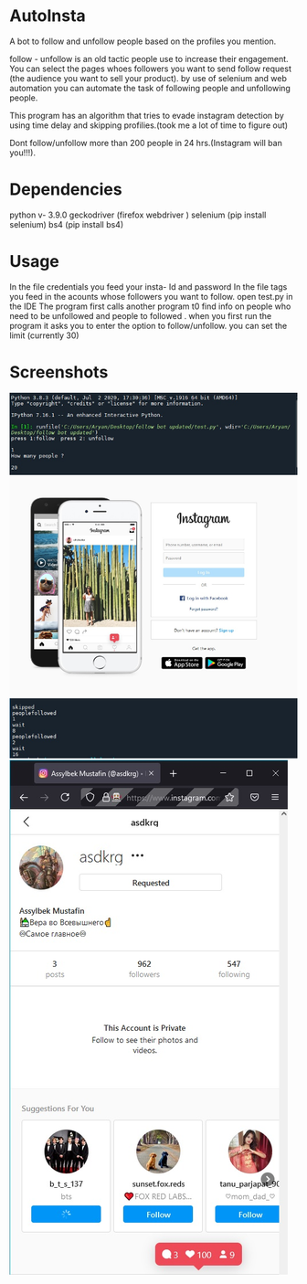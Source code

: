 # AutoInsta

A bot to follow and unfollow people based on the profiles you mention. 


follow - unfollow is an old tactic people use to increase their engagement. You can select the pages whoes followers you want to send follow request (the audience you want to sell  your product). 
by use of selenium and web automation you can automate the task of following people and unfollowing people. 

This program has an algorithm that tries to evade instagram detection by using time delay and skipping profilies.(took me a lot of time to figure out)

Dont follow/unfollow more than 200 people in 24 hrs.(Instagram will ban you!!!).


# Dependencies
python v- 3.9.0
geckodriver (firefox webdriver )
selenium (pip install selenium)
bs4 (pip install bs4)


# Usage
In the file credentials you feed your insta- Id and password
In the file tags you feed in the acounts whose followers you want to follow.
open test.py in the IDE
The program first calls another program t0 find info on people who need  to be unfollowed and people to followed .
when you first run the program it asks you to enter the option to follow/unfollow.
you can set the limit (currently 30)


# Screenshots
![alt text](https://github.com/WHITEWOLF619/AutoInsta/blob/main/Screenshots/INPUT.jpg)
![alt text](https://github.com/WHITEWOLF619/AutoInsta/blob/main/Screenshots/LOGIN.jpg)
![alt text](https://github.com/WHITEWOLF619/AutoInsta/blob/main/Screenshots/STATUS.jpg)
![alt text](https://github.com/WHITEWOLF619/AutoInsta/blob/main/Screenshots/FOLLOWED.jpg)
